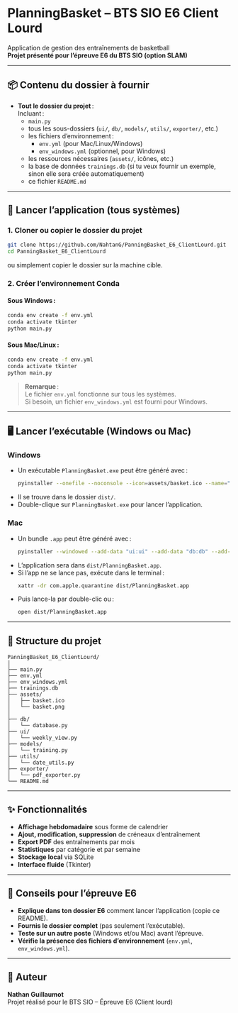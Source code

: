 # PlanningBasket – BTS SIO E6 Client Lourd

Application de gestion des entraînements de basketball  
**Projet présenté pour l’épreuve E6 du BTS SIO (option SLAM)**

---

## 📦 Contenu du dossier à fournir

- **Tout le dossier du projet** :  
  Incluant :
  - `main.py`
  - tous les sous-dossiers (`ui/`, `db/`, `models/`, `utils/`, `exporter/`, etc.)
  - les fichiers d’environnement :
    - `env.yml` (pour Mac/Linux/Windows)
    - `env_windows.yml` (optionnel, pour Windows)
  - les ressources nécessaires (`assets/`, icônes, etc.)
  - la base de données `trainings.db` (si tu veux fournir un exemple, sinon elle sera créée automatiquement)
  - ce fichier `README.md`

---

## 🚀 Lancer l’application (tous systèmes)

### 1. **Cloner ou copier le dossier du projet**

```bash
git clone https://github.com/NahtanG/PanningBasket_E6_ClientLourd.git
cd PanningBasket_E6_ClientLourd
```

ou simplement copier le dossier sur la machine cible.

### 2. **Créer l’environnement Conda**

#### Sous **Windows** :

```bash
conda env create -f env.yml
conda activate tkinter
python main.py
```

#### Sous **Mac/Linux** :

```bash
conda env create -f env.yml
conda activate tkinter
python main.py
```

> **Remarque** :  
> Le fichier `env.yml` fonctionne sur tous les systèmes.  
> Si besoin, un fichier `env_windows.yml` est fourni pour Windows.

---

## 🖥️ Lancer l’exécutable (Windows ou Mac)

### **Windows**

- Un exécutable `PlanningBasket.exe` peut être généré avec :
  ```bash
  pyinstaller --onefile --noconsole --icon=assets/basket.ico --name="PlanningBasket" main.py
  ```
- Il se trouve dans le dossier `dist/`.
- Double-clique sur `PlanningBasket.exe` pour lancer l’application.

### **Mac**

- Un bundle `.app` peut être généré avec :
  ```bash
  pyinstaller --windowed --add-data "ui:ui" --add-data "db:db" --add-data "models:models" --add-data "utils:utils" --add-data "exporter:exporter" --icon=assets/basket.icns --name="PlanningBasket" main.py
  ```
- L’application sera dans `dist/PlanningBasket.app`.
- Si l’app ne se lance pas, exécute dans le terminal :
  ```bash
  xattr -dr com.apple.quarantine dist/PlanningBasket.app
  ```
- Puis lance-la par double-clic ou :
  ```bash
  open dist/PlanningBasket.app
  ```

---

## 📂 Structure du projet

```
PanningBasket_E6_ClientLourd/
│
├── main.py
├── env.yml
├── env_windows.yml
├── trainings.db
├── assets/
│   ├── basket.ico
│   └── basket.png
│
├── db/
│   └── database.py
├── ui/
│   └── weekly_view.py
├── models/
│   └── training.py
├── utils/
│   └── date_utils.py
├── exporter/
│   └── pdf_exporter.py
└── README.md
```

---

## ✨ Fonctionnalités

- **Affichage hebdomadaire** sous forme de calendrier
- **Ajout, modification, suppression** de créneaux d’entraînement
- **Export PDF** des entraînements par mois
- **Statistiques** par catégorie et par semaine
- **Stockage local** via SQLite
- **Interface fluide** (Tkinter)

---

## 📝 Conseils pour l’épreuve E6

- **Explique dans ton dossier E6** comment lancer l’application (copie ce README).
- **Fournis le dossier complet** (pas seulement l’exécutable).
- **Teste sur un autre poste** (Windows et/ou Mac) avant l’épreuve.
- **Vérifie la présence des fichiers d’environnement** (`env.yml`, `env_windows.yml`).

---

## 👤 Auteur

**Nathan Guillaumot**  
Projet réalisé pour le BTS SIO – Épreuve E6 (Client lourd)
